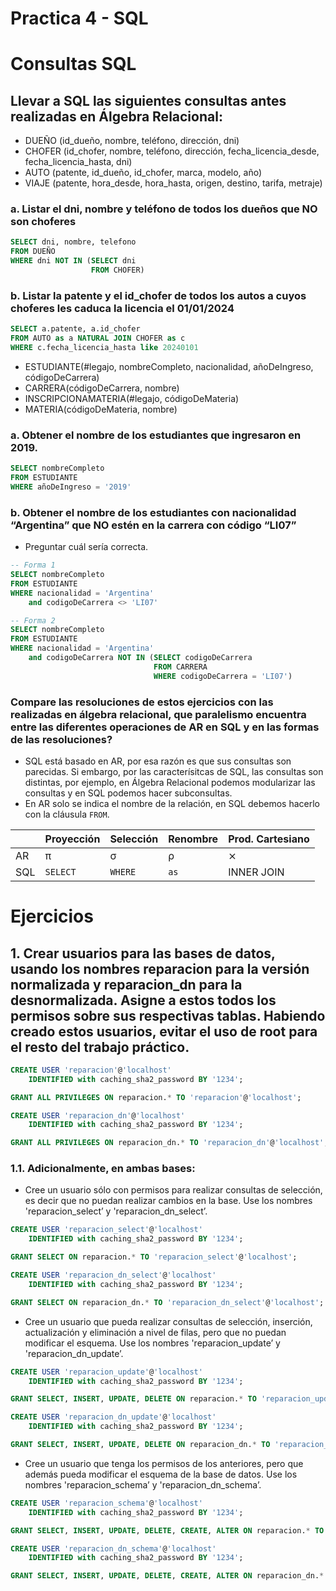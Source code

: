 # Practica 4 - SQL

# Consultas SQL

## Llevar a SQL las siguientes consultas antes realizadas en Álgebra Relacional:

- DUEÑO (id_dueño, nombre, teléfono, dirección, dni)
- CHOFER (id_chofer, nombre, teléfono, dirección, fecha_licencia_desde, fecha_licencia_hasta, dni)
- AUTO (patente, id_dueño, id_chofer, marca, modelo, año)
- VIAJE (patente, hora_desde, hora_hasta, origen, destino, tarifa, metraje)

### a. Listar el dni, nombre y teléfono de todos los dueños que NO son choferes

```sql
SELECT dni, nombre, telefono
FROM DUEÑO
WHERE dni NOT IN (SELECT dni
                  FROM CHOFER)
```

### b. Listar la patente y el id_chofer de todos los autos a cuyos choferes les caduca la licencia el 01/01/2024

```sql
SELECT a.patente, a.id_chofer
FROM AUTO as a NATURAL JOIN CHOFER as c
WHERE c.fecha_licencia_hasta like 20240101
```

- ESTUDIANTE(#legajo, nombreCompleto, nacionalidad, añoDeIngreso, códigoDeCarrera)
- CARRERA(códigoDeCarrera, nombre)
- INSCRIPCIONAMATERIA(#legajo, códigoDeMateria)
- MATERIA(códigoDeMateria, nombre)

### a. Obtener el nombre de los estudiantes que ingresaron en 2019.

```sql
SELECT nombreCompleto
FROM ESTUDIANTE
WHERE añoDeIngreso = '2019'
```

### b. Obtener el nombre de los estudiantes con nacionalidad “Argentina” que NO estén en la carrera con código “LI07”

- Preguntar cuál sería correcta.

```sql
-- Forma 1
SELECT nombreCompleto
FROM ESTUDIANTE
WHERE nacionalidad = 'Argentina' 
    and codigoDeCarrera <> 'LI07'
```
```sql
-- Forma 2
SELECT nombreCompleto
FROM ESTUDIANTE
WHERE nacionalidad = 'Argentina'
    and codigoDeCarrera NOT IN (SELECT codigoDeCarrera
                                FROM CARRERA
                                WHERE codigoDeCarrera = 'LI07')
```

### Compare las resoluciones de estos ejercicios con las realizadas en álgebra relacional, que paralelismo encuentra entre las diferentes operaciones de AR en SQL y en las formas de las resoluciones?

- SQL está basado en AR, por esa razón es que sus consultas son parecidas. Si embargo, por las caracterísitcas de SQL, las consultas son distintas, por ejemplo, en Álgebra Relacional podemos modularizar las consultas y en SQL podemos hacer subconsultas.
- En AR solo se indica el nombre de la relación, en SQL debemos hacerlo con la cláusula `FROM`.

|     | Proyección | Selección | Renombre | Prod. Cartesiano |
| --- | ---------- | --------- | -------- | ---------------- |
| AR  |     π      |     σ     |     ρ    |         ⨯        |
| SQL |  `SELECT`  |  `WHERE`  |   `as`   |    INNER JOIN    |

# Ejercicios

## 1. Crear usuarios para las bases de datos, usando los nombres reparacion para la versión normalizada y reparacion_dn para la desnormalizada. Asigne a estos todos los permisos sobre sus respectivas tablas. Habiendo creado estos usuarios, evitar el uso de root para el resto del trabajo práctico.

```sql
CREATE USER 'reparacion'@'localhost'
    IDENTIFIED with caching_sha2_password BY '1234';

GRANT ALL PRIVILEGES ON reparacion.* TO 'reparacion'@'localhost';
```

```sql
CREATE USER 'reparacion_dn'@'localhost'
    IDENTIFIED with caching_sha2_password BY '1234';

GRANT ALL PRIVILEGES ON reparacion_dn.* TO 'reparacion_dn'@'localhost';
```

### 1.1. Adicionalmente, en ambas bases:

- Cree un usuario sólo con permisos para realizar consultas de selección, es decir que no puedan realizar cambios en la base. Use los nombres 'reparacion_select’ y 'reparacion_dn_select’.

```sql
CREATE USER 'reparacion_select'@'localhost'
    IDENTIFIED with caching_sha2_password BY '1234';

GRANT SELECT ON reparacion.* TO 'reparacion_select'@'localhost';
```

```sql
CREATE USER 'reparacion_dn_select'@'localhost'
    IDENTIFIED with caching_sha2_password BY '1234';

GRANT SELECT ON reparacion_dn.* TO 'reparacion_dn_select'@'localhost';
```

- Cree un usuario que pueda realizar consultas de selección, inserción, actualización y eliminación a nivel de filas, pero que no puedan modificar el esquema. Use los nombres 'reparacion_update’ y 'reparacion_dn_update’.

```sql
CREATE USER 'reparacion_update'@'localhost'
    IDENTIFIED with caching_sha2_password BY '1234';

GRANT SELECT, INSERT, UPDATE, DELETE ON reparacion.* TO 'reparacion_update'@'localhost';
```

```sql
CREATE USER 'reparacion_dn_update'@'localhost'
    IDENTIFIED with caching_sha2_password BY '1234';

GRANT SELECT, INSERT, UPDATE, DELETE ON reparacion_dn.* TO 'reparacion_dn_update'@'localhost';
```

- Cree un usuario que tenga los permisos de los anteriores, pero que además pueda modificar el esquema de la base de datos. Use los nombres 'reparacion_schema’ y 'reparacion_dn_schema’.

```sql
CREATE USER 'reparacion_schema'@'localhost'
    IDENTIFIED with caching_sha2_password BY '1234';

GRANT SELECT, INSERT, UPDATE, DELETE, CREATE, ALTER ON reparacion.* TO 'reparacion_schema'@'localhost';
```

```sql
CREATE USER 'reparacion_dn_schema'@'localhost'
    IDENTIFIED with caching_sha2_password BY '1234';

GRANT SELECT, INSERT, UPDATE, DELETE, CREATE, ALTER ON reparacion_dn.* TO 'reparacion_dn_schema'@'localhost';
```
